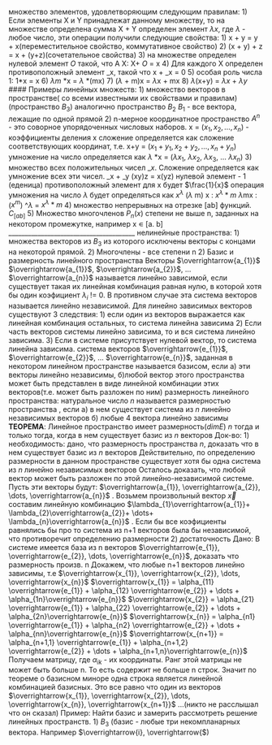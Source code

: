 множество элементов, удовлетворяющим следующим правилам:
	1) Если элементы X и Y принадлежат данному множеству, то на множестве определена сумма X + Y
	определен элемент $\lambda x$, где $\lambda$ - любое число, эти операции получили следующие свойства:
		1) x + y = y + x(переместительное свойство, коммутативное свойство)
		2) (x + y) + z = x + (y+z)(сочетательное свойства)
		3) на множестве определен нулевой элемент $O$ такой, что A X: X+ $O$ = x
		4) Для каждого X определен противоположный элемент _x, такой что x + _x = 0
		5) особая роль числа 1: 1*x = x
		6) $\lambda m$ *x = $\lambda$  *(mx)
		7) ($\lambda$ + m)x = $\lambda$x + mx
		8) $\lambda$(x+y) = $\lambda x$ + $\lambda y$
		#### Примеры линейных множеств:
		1) множество векторов в пространстве( со всеми известными их свойствами и правилам)
		(пространство $В_{3}$)
		аналогично пространство $B_{2}$ $B_{1}$ - все вектора, лежащие по одной прямой
		2) n-мерное координатное пространство $A^n$ - это соворное упорядоченных числовых наборов. x = ($x_{1}, x_{2}, \dots, x_{n}$) - коэффициенты деления x
		сложение определяется как сложение соответствующих координат, т.е. x+y = ($x_{1}+y_{1}, x_{2}+y_{2}, \dots, x_{n} + y_{n}$)
		умножение на число определяется как $\lambda$ *x = ($\lambda x_{1}$, $\lambda x_{2}$, $\lambda x_{3}$, ... $\lambda x_{n}$)
		3) множество всех положительных чисел _${x}$. Сложение определяется как умножение всех эти чисел. _x + _y
		(xy)z = x(yz)
		нулевой элемент - $1$ (еденица)
		противоположный элемент для x будет $\frac{1}{x}$ 
		операция умножения на число $\lambda$ будет определяться как $x^\lambda$ 
		($\lambda$ m) x : $x^\lambda*m$ 
		$\lambda$mx : ($x^m$) ^$\lambda$ = $x^\lambda*m$ 
		4) множество непрерывных на отрезке [ab] функций. $C_{[ab]}$ 
		5) Множество многочленов $P_{n}(x)$ степени не выше n, заданных на некотором промежутке, например x ∊ [a. b]
		_______________________________________
		нелинейные пространства:
		1) множества векторов из $B_{3}$ из которого исключены векторы с концами на некоторой прямой.
		2) Многочлены - все степени n
	2) Базис и размерность линейного пространства
	Векторы $\overrightarrow{a_{1}}$ $\overrightarrow{а_{1}}$, $\overrightarrow{а_{2}}$, ... $\overrightarrow{а_{n}}$ называется линейно зависимой, если существует такая их линейная комбинация равная нулю, в которой хотя бы один коэфициент $\lambda_{i}$ != 0. В противном случае эта система векторов называется линейно независимой.
	Для линейно зависимых векторов существуют 3 следствия:
		1) если один из векторов выражается как линейная комбинация остальных, то система линейна зависима
		2) Если часть векторов системы линейно зависима, то и вся система линейно зависима.
		3) Если в системе присутствует нулевой вектор, то система линейна зависима.
	 система векторов $\overrightarrow{e_{1}}$, $\overrightarrow{e_{2}}$, ... $\overrightarrow{e_{n}}$, заданная в некотором линейном пространстве называется базисом, если 
	 а) эти векторы линейно независимы,
	б)любой вектор этого пространства может быть представлен в виде линейной комбинации этих векторов(т.е. может быть разложен по ним)
	 размерность линейного пространства:
	 натуральное число $n$ называется размерностью пространства , если 
	 а) в нем существует система из $n$ линейно независимых векторов
	 б) любые 4 вектора линейно зависимы
	 **ТЕОРЕМА**: Линейное пространство имеет размерность($dim E$) $n$ тогда и только тогда, когда в нем существует базис из $n$ векторов
	 Док-во:
		 1) необходимость:
		 дано, что размерность пространства $n$, доказать что в нем существует базис из $n$ векторов
		 Действительно,  по определению размерности в данном пространстве существует хотя бы одна система из $n$ линейно независимых векторов
		 Осталось доказать, что любой вектор может быть разложен по этой линейно-независимой системе.
		 Пусть эти векторы будут: $\overrightarrow{a_{1}}, \overrightarrow{a_{2}}, \dots, \overrightarrow{a_{n}}$ . Возьмем произвольный вектор $\overrightarrow{x}$ составим линейную комбинацию  $\lambda_{1}\overrightarrow{a_{1}}+ \lambda_{2}\overrightarrow{a_{2}}+ \dots+ \lambda_{n}\overrightarrow{a_{n}}$ . Если бы все коэфициенты равнялись бы про то система из n+1 векторов была бы независимой, что противоречит определению размерности
		 2) достаточность
		 Дано: В системе имеется база из n векторов $\overrightarrow{e_{1}}, \overrightarrow{e_{2}}, \dots, \overrightarrow{e_{n}}$, доказать что размерность произв. n
		 Докажем, что любые n+1 векторов линейно зависимы, т.е $\overrightarrow{x_{1}}, \overrightarrow{x_{2}}, \dots, \overrightarrow{x_{n}}$ 
		 $\overrightarrow{x_{1}} = \alpha_{11} \overrightarrow{e_{1}} + \alpha_{12} \overrightarrow{e_{2}} + \dots + \alpha_{1n}\overrightarrow{e_{n}}$
		 $\overrightarrow{x_{2}} = \alpha_{21} \overrightarrow{e_{1}} + \alpha_{22} \overrightarrow{e_{2}} + \dots + \alpha_{2n}\overrightarrow{e_{n}}$
		 $\overrightarrow{x_{n}} = \alpha_{n1} \overrightarrow{e_{1}} + \alpha_{n2} \overrightarrow{e_{2}} + \dots + \alpha_{nn}\overrightarrow{e_{n}}$
		 $\overrightarrow{x_{n+1}} = \alpha_{n+1,1} \overrightarrow{e_{1}} + \alpha_{n+1,2} \overrightarrow{e_{2}} + \dots + \alpha_{n+1,n}\overrightarrow{e_{n}}$
		 Получаем матрицу, где $\alpha_{ik}$ - их координаты. Ранг этой матрицы не может быть больше n. То есть содержит не больше n строк. Значит по теореме о базисном миноре одна строка является линейной комбинацией базисных. Это все равно что один из векторов $\overrightarrow{x_{1}}, \overrightarrow{x_{2}}, \dots, \overrightarrow{x_{n}}, \overrightarrow{x_{n+1}}$ ...(никто не расслышал что он сказал)
	Пример: Найти базис и замерить рассмотреть решение линейных пространств.
		1) $B_{3}$ (базис - любые три некомпланарных вектора. Например $\overrightarrow{i}, \overrightarrow{$)